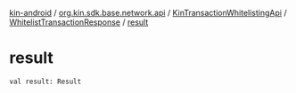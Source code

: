 [kin-android](../../../index.md) / [org.kin.sdk.base.network.api](../../index.md) / [KinTransactionWhitelistingApi](../index.md) / [WhitelistTransactionResponse](index.md) / [result](./result.md)

# result

`val result: Result`